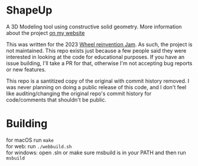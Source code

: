 # ShapeUp

A 3D Modeling tool using constructive solid geometry. More information about the project [on my website](https://danielchasehooper.com/posts/shapeup/)

This was written for the 2023 [Wheel reinvention Jam](https://handmade.network/jam/2023). As such, the project is not maintained. This repo exists just because a few people said they were interested in looking at the code for educational purposes. If you have an issue building, I'll take a PR for that, otherwise I'm not accepting bug reports or new features.

This repo is a santitized copy of the original with commit history removed. I was never planning on doing a public release of this code, and I don't feel like auditing/changing the original repo's commit history for code/comments that shouldn't be public.  

# Building

for macOS run `make`  
for web: run `./webbuild.sh`  
for windows: open .sln or make sure msbuild is in your PATH and then run `msbuild`
